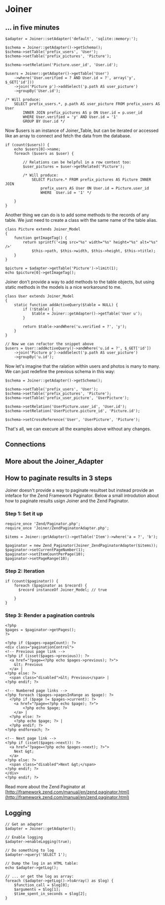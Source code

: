 # Joiner

## ... in five minutes

	$adapter = Joiner::setAdapter('default', 'sqlite::memory:');

	$schema = Joiner::getAdapter()->getSchema();
	$schema->setTable('prefix_users', 'User');
	$schema->setTable('prefix_pictures', 'Picture');

	$schema->setRelation('Picture.user_id', 'User.id');

	$users = Joiner::getAdapter()->getTable('User')
		->where('User.verified = ? AND User.id = ?', array('y', $_GET['id']))
		->join('Picture p')->addSelect('p.path AS user_picture')
		->groupBy('User.id');

	/* Will produce:
		SELECT prefix_users.*, p.path AS user_picture FROM prefix_users AS User
			INNER JOIN prefix_pictures AS p ON User.id = p.user_id
			WHERE User.verified = 'y' AND User.id = '1'
			GROUP BY User.id */

Now $users is an instance of Joiner_Table, but can be iterated or accessed like an array to connect and fetch the data from the database.

	if (count($users)) {
		echo $users[0]->name;
		foreach ($users as $user) {

			// Relations can be helpful in a row contest too:
			$user_pictures = $user->getRelated('Picture');

			/* Will produce:
				SELECT Picture.* FROM prefix_pictures AS Picture INNER JOIN
					prefix_users AS User ON User.id = Picture.user_id
					WHERE  User.id = '1' */

		}
	}


Another thing we can do is to add some methods to the records of any table. We just need to create a class with the same name of the table alias.

	class Picture extends Joiner_Model
	{
		function getImageTag() {
			return sprintf('<img src="%s" width="%s" height="%s" alt="%s" />'
				$this->path, $this->width, $this->height, $this->title);
		}
	}

	$picture = $adapter->getTable('Picture')->limit(1);
	echo $picture[0]->getImageTag();

Joiner don't provide a way to add methods to the table objects, but using static methods in the models is a nice workaround to me.

	class User extends Joiner_Model
	{
		static function addActiveQuery($table = NULL) {
			if (!$table) {
				$table = Joiner::getAdapter()->getTable('User u');
			}

			return $table->andWhere('u.verified = ?', 'y');
		}
	}

	// Now we can refactor the snippet above
	$users = User::addActiveQuery()->andWhere('u.id = ?', $_GET['id'])
		->join('Picture p')->addSelect('p.path AS user_picture')
		->groupBy('u.id');


Now let's imagine that the ralation within users and photos is many to many. We can just redefine the previous schema in this way:

	$schema = Joiner::getAdapter()->getSchema();

	$schema->setTable('prefix_users', 'User');
	$schema->setTable('prefix_pictures', 'Picture');
	$schema->setTable('prefix_user_picture', 'UserPicture');

	$schema->setRelation('UserPicture.user_id', 'User.id');
	$schema->setRelation('UserPicture.picture_id', 'Picture.id');

	$schema->setCrossReference('User', 'UserPicture', 'Picture');

That's all, we can execure all the examples above without any changes.

## Connections

## More about the Joiner_Adapter


## How to paginate results in 3 steps

Joiner doesn't provide a way to paginate resultset but instead provide an inteface for the Zend Framework Paginator.
Below a small introdution about how to paginate results usign Joiner and the Zend Paginator.

### Step 1: Set it up

    require_once 'Zend/Paginator.php';
    require_once 'Joiner/ZendPaginatorAdapter.php';

    $items = Joiner::getAdapter()->getTable('Item')->where('a = ?', 'b');

    $paginator = new Zend_Paginator(Joiner_ZendPaginatorAdapter($items));
    $paginator->setCurrentPageNumber(1);
    $paginator->setItemCountPerPage(10);
    $paginator->setPageRange(10);


### Step 2: Iteration

    if (count($paginator)) {
        foreach ($paginator as $record) {
          $record instanceOf Joiner_Model; // true

        }
    }



### Step 3: Render a pagination controls

    <?php
    $pages = $paginator->getPages();
    ?>

    <?php if ($pages->pageCount): ?>
    <div class="paginationControl">
    <!-- Previous page link -->
    <?php if (isset($pages->previous)): ?>
      <a href="?page=<?php echo $pages->previous); ?>">
        &lt; Previous
      </a> |
    <?php else: ?>
      <span class="disabled">&lt; Previous</span> |
    <?php endif; ?>

    <!-- Numbered page links -->
    <?php foreach ($pages->pagesInRange as $page): ?>
      <?php if ($page != $pages->current): ?>
        <a href="?page=<?php echo $page); ?>">
            <?php echo $page; ?>
        </a> |
      <?php else: ?>
        <?php echo $page; ?> |
      <?php endif; ?>
    <?php endforeach; ?>

    <!-- Next page link -->
    <?php if (isset($pages->next)): ?>
      <a href="?page=<?php echo $pages->next); ?>">
        Next &gt;
      </a>
    <?php else: ?>
      <span class="disabled">Next &gt;</span>
    <?php endif; ?>
    </div>
    <?php endif; ?>


Read more about the Zend Paginator at [http://framework.zend.com/manual/en/zend.paginator.html](http://framework.zend.com/manual/en/zend.paginator.html)


## Logging

    // Get an adapter
    $adapter = Joiner::getAdapter();
    
    // Enable logging
    $adapter->enableLogging(true);
    
    // Do something to log
    $adapter->query('SELECT 1');
    
    // Dump the log in an HTML table:
    echo $adapter->getLog();
    
    // ... or get the log as array:
    foreach ($adapter->getLog()->toArray() as $log) {
        $function_call = $log[0];
        $arguments = $log[1];
        $time_spent_in_seconds = $log[2];
    }


